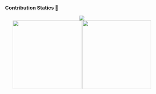 ### Contribution Statics 🪪

<p align="center">
<a align="center"><img width="auto" src="http://github-profile-summary-cards.vercel.app/api/cards/profile-details?username=majdlatah&theme=default" /></a>
<br>
<a align="center"><img width="auto" height="225" src="https://github-readme-stats.vercel.app/api/top-langs/?username=majdlatah&text_color=000000&bg_color=FFFFFF&title_color=94b4a4&langs_count=10&layout=compact&hide_border=false" /></a>
<a align="center"><img width="auto" height="225" src="http://github-profile-summary-cards.vercel.app/api/cards/stats?username=majdlatah&theme=default" /></a>
</p>

<!--
**majdlatah/majdlatah** is a ✨ _special_ ✨ repository because its `README.md` (this file) appears on your GitHub profile.

Here are some ideas to get you started:

- 🔭 I’m currently working on ...
- 🌱 I’m currently learning ...
- 👯 I’m looking to collaborate on ...
- 🤔 I’m looking for help with ...
- 💬 Ask me about ...
- 📫 How to reach me: ...
- 😄 Pronouns: ...
- ⚡ Fun fact: ...
-->
